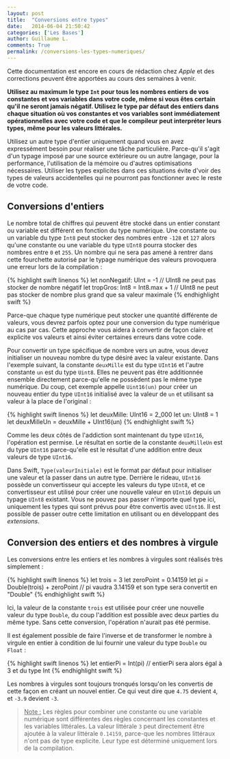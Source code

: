 ```yaml
---
layout: post
title:  "Conversions entre types"
date:   2014-06-04 21:50:42
categories: ['Les Bases']
author: Guillaume L.
comments: True
permalink: /conversions-les-types-numeriques/
---
```


<div class="swift1">
	<p>Cette documentation est encore en cours de rédaction chez <em>Apple</em> et des corrections peuvent être apportées au cours des semaines à venir.</p>
</div>

**Utilisez au maximum le type <code>Int</code> pour tous les nombres entiers de vos constantes et vos variables dans votre code, même si vous êtes certain qu'il ne seront jamais négatif. Utilisez le type par défaut des entiers dans chaque situation où vos constantes et vos variables sont immédiatement opérationnelles avec votre code et que le compileur peut interpréter leurs types, même pour les valeurs littérales.**

Utilisez un autre type d'entier uniquement quand vous en avez expressément besoin pour réaliser une tâche particulière. Parce-qu'il s'agit d'un typage imposé par une source extérieure ou un autre langage, pour la performance, l'utilisation de la mémoire ou d'autres optimisations nécessaires. Utiliser les types explicites dans ces situations évite d'voir des types de valeurs accidentelles qui ne pourront pas fonctionner avec le reste de votre code.

## Conversions d'entiers

Le nombre total de chiffres qui peuvent être stocké dans un entier constant ou variable est différent en fonction du type numérique. Une constante ou un variable du type <code>Int8</code> peut stocker des nombres entre <code>-128</code> et <code>127</code> alors qu'une constante ou une variable du type <code>UInt8</code> pourra stocker des nombres entre <code>0</code> et <code>255</code>. Un nombre qui ne sera pas amené à rentrer dans cette fourchette autorisé par le typage numérique des valeurs provoquera une erreur lors de la compilation :

{% highlight swift linenos %}
let nonNegatif: UInt = -1 
// UInt8 ne peut pas stocker de nombre négatif
let tropGros: Int8 = Int8.max + 1 
// UInt8 ne peut pas stocker de nombre plus grand que sa valeur maximale
{% endhighlight swift %}

Parce-que chaque type numérique peut stocker une quantité différente de valeurs, vous devrez parfois optez pour une conversion du type numérique au cas par cas. Cette approche vous aidera à convertir de façon claire et explicite vos valeurs et ainsi éviter certaines erreurs dans votre code.

Pour convertir un type spécifique de nombre vers un autre, vous devez initialiser un nouveau nombre du type désiré avec la valeur existante. Dans l'exemple suivant, la constante <code>deuxMille</code> est du type <code>UInt16</code> et l'autre constante <code>un</code> est du type <code>Uint8</code>. Elles ne peuvent pas être additionnée ensemble directement parce-qu'elle ne possèdent pas le même type numérique. Du coup, cet exemple appelle <code>Uint16(un)</code> pour créer un nouveau entier du type <code>UInt16</code> initialisé avec la valeur de <code>un</code> et utilisant sa valeur à la place de l'original :

{% highlight swift linenos %}
let deuxMille: UInt16 = 2_000
let un: UInt8 = 1
let deuxMilleUn = deuxMille + UInt16(un)
{% endhighlight swift %}

Comme les deux côtés de l'addiction sont maintenant du type <code>UInt16</code>, l'opération est permise. Le résultat en sortie de la constante <code>deuxMilleUn</code> est du type <code>UInt16</code> parce-qu'elle est le résultat d'une addition entre deux valeurs de type <code>UInt16</code>.

Dans Swift, <code>Type(valeurInitiale)</code> est le format par défaut pour initialiser une valeur et la passer dans un autre type. Derrière le rideau, <code>UInt16</code> possède un convertisseur qui accepte les valeurs du type <code>UInt8</code>, et ce convertisseur est utilisé pour créer une nouvelle valeur en <code>UInt16</code> depuis un typage <code>UInt8</code> existant. Vous ne pouvez pas passer n'importe quel type ici, uniquement les types qui sont prévus pour être convertis avec <code>UInt16</code>. Il est possible de passer outre cette limitation en utilisant ou en développant des *extensions*.

## Conversion des entiers et des nombres à virgule

Les conversions entre les entiers et les nombres à virgules sont réalisés très simplement :

{% highlight swift linenos %}
let trois = 3
let zeroPoint = 0.14159
let pi = Double(trois) + zeroPoint
// pi vaudra 3.14159 et son type sera convertit en "Double"
{% endhighlight swift %}

Ici, la valeur de la constante <code>trois</code> est utilisée pour créer une nouvelle valeur du type <code>Double</code>, du coup l'addition est possible avec deux parties du même type. Sans cette conversion, l'opération n'aurait pas été permise.

Il est également possible de faire l'inverse et de transformer le nombre à virgule en entier à condition de lui fournir une valeur du type <code>Double</code> ou <code>Float</code> :

{% highlight swift linenos %}
let entierPi = Int(pi)
// entierPi sera alors égal à 3 et du type Int
{% endhighlight swift %}

Les nombres à virgules sont toujours tronqués lorsqu'on les convertis de cette façon en créant un nouvel entier. Ce qui veut dire que <code>4.75</code> devient <code>4</code>, et <code>-3.9</code> devient <code>-3</code>.

><u>Note :</u> Les règles pour combiner une constante ou une variable numérique sont différentes des règles concernant les constantes et les variables littérales. La valeur littérale <code>3</code> peut directement être ajoutée à la valeur littérale <code>0.14159</code>, parce-que les nombres littéraux n'ont pas de type explicite. Leur type est déterminé uniquement lors de la compilation.